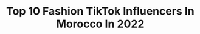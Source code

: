 ---
title: Top 10 Fashion TikTok Influencers In Morocco In 2022
description: >-
  Find top fashion TikTok influencers in Morocco in 2022. Most popular hashtags: #fashion #challenge #morocco #love.
platform: TikTok
hits: 16
text_top: Analyze the most popular TikTok profiles on inBeat.
text_bottom: inBeat aggregates 16 TikTok influencers like this in Morocco for you to collaborate.
profiles:
  - username: "hamza_it"
    fullname: >-
      hamza_it
    bio: >-
      Fashion | lifestyle | model |blogger | influencer | streetwer Made in morocco 🇲
    location: "Morocco"
    followers: 6627
    engagement: 1016
    commentsToLikes: 0.038505
    id: ckbksl8nxnc070j23ww0n8x7z
    verified: false
    hashtags: "#marocan, #algerienne, #0324mytest, #duo"
  - username: "samadi_ilias"
    fullname: >-
      Samadiilias
    bio: >-
      Just for fun 🎉😂 Lifestyle | Fashion | Hairstyle
    location: "Morocco"
    followers: 11700
    engagement: 937
    commentsToLikes: 0.010202
    id: ckbkym017usdx0j23g1z6wdit
    verified: false
    hashtags: "#hairtutorial, #menshair, #hairstyle, #belmir"
  - username: "hananvip"
    fullname: >-
      Hanan Coudai
    bio: >-
      
    location: "Morocco"
    followers: 58900
    engagement: 1232
    commentsToLikes: 0.047393
    id: ckbf39n30qyov0j23w7u6k54b
    verified: false
    hashtags: "#makeupartist, #makemefamous, #fans, #fashion"
  - username: "zinebelmeskiofficiel"
    fullname: >-
      zinebelmeski
    bio: >-
      مغربية مسلمة و أفتخر 🇲🇦☪️❤️
    location: "Morocco"
    followers: 574200
    engagement: 665
    commentsToLikes: 0.018874
    id: ckbbrw8s8ff6u0j23cqj2p267
    verified: false
    hashtags: "#hijab, #lookbook, #tutorial, #fashion"
  - username: "aimadmassarii"
    fullname: >-
      Aimad Massar II
    bio: >-
      moroccan model Instagram: @aimadmassar.officiel fb : aimad massar II
    location: "Morocco"
    followers: 13200
    engagement: 449
    commentsToLikes: 0.044122
    id: ckbwc7p5l0whr0j23rnbtldkq
    verified: false
    hashtags: "#russiachallenge, #fashion, #love, #fashionblogger"
  - username: "salouabourhim10"
    fullname: >-
      Saloua Bourhim
    bio: >-
      
    location: "Morocco"
    followers: 6341
    engagement: 701
    commentsToLikes: 0.010345
    id: ckb9emrh72dgu0j2322farrr9
    verified: false
    hashtags: "#hijab, #modestfashion, #amsterdam, #jeleba"
  - username: "noursantos82"
    fullname: >-
      Nour Santos
    bio: >-
      Follow my Instagramme for mor pic and story : @noursantos
    location: "Morocco"
    followers: 47400
    engagement: 307
    commentsToLikes: 0.003456
    id: ckbkyfh0gupwf0j23j1sc1z01
    verified: false
    hashtags: "#men, #mens, #love, #stylemen"
  - username: "9bya"
    fullname: >-
      9bya
    bio: >-
      instagram : Arradiii Stunts Performed By Trained Professionals Please Don’t Try
    location: "Morocco"
    followers: 532100
    engagement: 995
    commentsToLikes: 0.012802
    id: ckbf39qutqz550j23xarhhfko
    verified: true
    hashtags: "#morocco, #parkour, #arradi, #perfectloop"
  - username: "ayarae1"
    fullname: >-
      AyaRae1
    bio: >-
      💫Follow me on Instagram💫
    location: "Morocco"
    followers: 121000
    engagement: 1486
    commentsToLikes: 0.009026
    id: ck9ep240tqq1j0j78jd94h1k1
    verified: false
    hashtags: "#fyp, #outfit, #nails, #explore"
  - username: "ifoulkishop_deco"
    fullname: >-
      Ifoulkishop_deco
    bio: >-
      From Morocco 🇲🇦 with love ❤️ By A Passionate Mom 👉follow us in Instagram
    location: "Morocco"
    followers: 214100
    engagement: 283
    commentsToLikes: 0.024115
    id: ckb9emobm2cv50j231mbgu78m
    verified: false
    hashtags: "#everygiftcounts, #foryou, #pourtoi, #challenge"
---